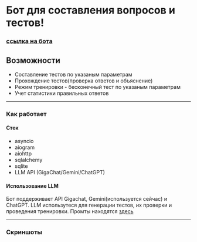 # Бот для составления вопросов и тестов!
### [ссылка на бота](https://t.me/testsproject_bot)

## Возможности
* Составление тестов по указаным параметрам
* Прохождение тестов(проверка ответов и объяснение)
* Режим тренировки - бесконечный тест по указаным параметрам
* Учет статистики правильных ответов

---
### Как работает
#### Стек
* asyncio
* aiogram
* aiohttp
* sqlalchemy
* sqlite
* LLM API (GigaChat/Gemini/ChatGPT)

#### Использование LLM
Бот поддерживает API Gigachat, Gemini(используется сейчас) и ChatGPT.
LLM использутеся для генерации тестов, их проверки и проведения тренировки.
Промты находятся [здесь](src/proompts.py)

---
### Скриншоты
